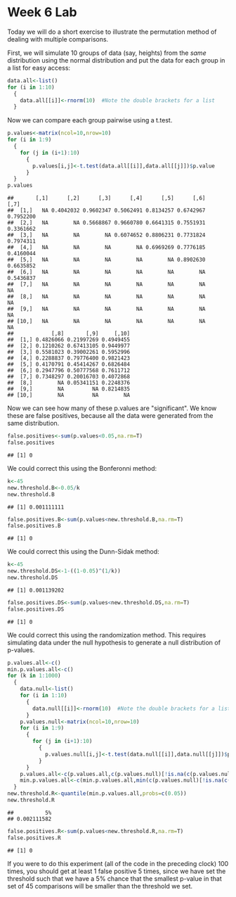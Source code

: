 Week 6 Lab
=============
  
Today we will do a short exercise to illustrate the permutation method of dealing with multiple comparisons.

First, we will simulate 10 groups of data (say, heights) from the *same* distribution using the normal distribution and put the data for each group in a list for easy access:


```r
data.all<-list()
for (i in 1:10)
  {
    data.all[[i]]<-rnorm(10)  #Note the double brackets for a list
  }
```

Now we can compare each group pairwise using a t.test.


```r
p.values<-matrix(ncol=10,nrow=10)
for (i in 1:9)
  {
    for (j in (i+1):10)
      {
        p.values[i,j]<-t.test(data.all[[i]],data.all[[j]])$p.value 
      }
  }
p.values
```

```
##       [,1]      [,2]      [,3]      [,4]      [,5]      [,6]      [,7]
##  [1,]   NA 0.4042032 0.9602347 0.5062491 0.8134257 0.6742967 0.7952200
##  [2,]   NA        NA 0.5668867 0.9660780 0.6641315 0.7551931 0.3361662
##  [3,]   NA        NA        NA 0.6074652 0.8806231 0.7731824 0.7974311
##  [4,]   NA        NA        NA        NA 0.6969269 0.7776185 0.4160044
##  [5,]   NA        NA        NA        NA        NA 0.8902630 0.6635852
##  [6,]   NA        NA        NA        NA        NA        NA 0.5436837
##  [7,]   NA        NA        NA        NA        NA        NA        NA
##  [8,]   NA        NA        NA        NA        NA        NA        NA
##  [9,]   NA        NA        NA        NA        NA        NA        NA
## [10,]   NA        NA        NA        NA        NA        NA        NA
##            [,8]       [,9]     [,10]
##  [1,] 0.4826066 0.21997269 0.4949455
##  [2,] 0.1210262 0.67413105 0.9449977
##  [3,] 0.5581023 0.39002261 0.5952996
##  [4,] 0.2288837 0.79776400 0.9821423
##  [5,] 0.4170791 0.45414267 0.6826484
##  [6,] 0.2947796 0.50777568 0.7611712
##  [7,] 0.7348297 0.20016703 0.4072868
##  [8,]        NA 0.05341151 0.2248376
##  [9,]        NA         NA 0.8214835
## [10,]        NA         NA        NA
```

Now we can see how many of these p.values are "significant". We know these are false positives, because all the data were generated from the same distribution.


```r
false.positives<-sum(p.values<0.05,na.rm=T)
false.positives
```

```
## [1] 0
```

We could correct this using the Bonferonni method:


```r
k<-45
new.threshold.B<-0.05/k
new.threshold.B
```

```
## [1] 0.001111111
```

```r
false.positives.B<-sum(p.values<new.threshold.B,na.rm=T)
false.positives.B
```

```
## [1] 0
```

We could correct this using the Dunn-Sidak method:


```r
k<-45
new.threshold.DS<-1-((1-0.05)^(1/k))
new.threshold.DS
```

```
## [1] 0.001139202
```

```r
false.positives.DS<-sum(p.values<new.threshold.DS,na.rm=T)
false.positives.DS
```

```
## [1] 0
```

We could correct this using the randomization method. This requires simulating data under the null hypothesis to generate a null distribution of p-values.



```r
p.values.all<-c()
min.p.values.all<-c()
for (k in 1:1000)
  {
    data.null<-list()
    for (i in 1:10)
      {
        data.null[[i]]<-rnorm(10)  #Note the double brackets for a list
      }
    p.values.null<-matrix(ncol=10,nrow=10)
    for (i in 1:9)
      {
        for (j in (i+1):10)
          {
            p.values.null[i,j]<-t.test(data.null[[i]],data.null[[j]])$p.value 
          }
      }
    p.values.all<-c(p.values.all,c(p.values.null)[!is.na(c(p.values.null))])
    min.p.values.all<-c(min.p.values.all,min(c(p.values.null)[!is.na(c(p.values.null))]))
  }
new.threshold.R<-quantile(min.p.values.all,probs=c(0.05))
new.threshold.R
```

```
##          5% 
## 0.002111582
```

```r
false.positives.R<-sum(p.values<new.threshold.R,na.rm=T)
false.positives.R
```

```
## [1] 0
```

If you were to do this experiment (all of the code in the preceding clock) 100 times, you should get at least 1 false positive 5 times, since we have set the threshold such that we have a 5% chance that the smallest p-value in that set of 45 comparisons will be smaller than the threshold we set.
